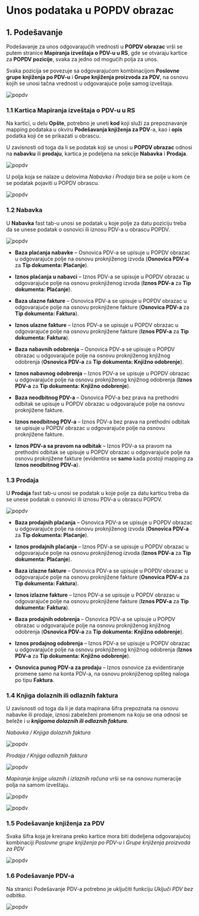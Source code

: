 # Unos podataka u POPDV obrazac

## **1. Podešavanje**

Podešavanje za unos odgovarajućih vrednosti u **POPDV obrazac** vrši se putem stranice **Mapiranja izveštaja o PDV-u u RS**, gde se otvaraju kartice za **POPDV pozicije**, svaka za jedno od mogućih polja za unos. 

Svaka pozicija se povezuje sa odgovarajućom kombinacijom **Poslovne grupe knjiženja po PDV-u** i **Grupe knjiženja proizvoda za PDV**, na osnovu kojih se unosi tačna vrednost u odgovarajuće polje samog izveštaja.

![popdv](../assets/POPDV/popdv1.png)

### **1.1 Kartica Mapiranja izveštaja o PDV-u u RS**

Na kartici, u delu **Opšte**, potrebno je uneti **kod** koji služi za prepoznavanje mapping podataka u okviru **Podešavanja knjiženja za PDV**-a, kao i **opis** podatka koji će se prikazati u obrascu.

U zavisnosti od toga da li se podatak koji se unosi u **POPDV obrazac** odnosi na **nabavku** ili **prodaju**, kartica je podeljena na sekcije **Nabavka** i **Prodaja**.

![popdv](../assets/POPDV/popdv2.png)

U polja koja se nalaze u delovima *Nabavka i Prodaja* bira se polje u kom će se podatak pojaviti u POPDV obrascu.

![popdv](../assets/POPDV/popdv3.png)

### **1.2 Nabavka**

U **Nabavka** fast tab-u unosi se podatak u koje polje za datu poziciju treba da se unese podatak o osnovici ili iznosu PDV-a u obrascu POPDV.  

![popdv](../assets/POPDV/popdv4.png)

- **Baza plaćanja nabavke** – Osnovica PDV-a se upisuje u POPDV obrazac u odgovarajuće polje na osnovu proknjiženog izvoda (**Osnovica PDV-a** za **Tip dokumenta: Plaćanje**).

- **Iznos plaćanja u nabavci** – Iznos PDV-a se upisuje u POPDV obrazac u odgovarajuće polje na osnovu proknjiženog izvoda (**Iznos PDV-a** za **Tip dokumenta: Plaćanje**).

- **Baza ulazne fakture** – Osnovica PDV-a se upisuje u POPDV obrazac u odgovarajuće polje na osnovu proknjižene fakture (**Osnovica PDV-a** za **Tip dokumenta: Faktura**).

- **Iznos ulazne fakture** – Iznos PDV-a se upisuje u POPDV obrazac u odgovarajuće polje na osnovu proknjižene fakture (**Iznos PDV-a** za **Tip dokumenta: Faktura**).

- **Baza nabavnih odobrenja** – Osnovica PDV-a se upisuje u POPDV obrazac u odgovarajuće polje na osnovu proknjiženog knjižnog odobrenja (**Osnovica PDV-a** za **Tip dokumenta: Knjižno odobrenje**).

- **Iznos nabavnog odobrenja** – Iznos PDV-a se upisuje u POPDV obrazac u odgovarajuće polje na osnovu proknjiženog knjižnog odobrenja (**Iznos PDV-a** za **Tip dokumenta: Knjižno odobrenje**).

- **Baza neodbitnog PDV-a** – Osnovica PDV-a bez prava na prethodni odbitak se upisuje u POPDV obrazac u odgovarajuće polje na osnovu proknjižene fakture.

- **Iznos neodbitnog PDV-a** – Iznos PDV-a bez prava na prethodni odbitak se upisuje u POPDV obrazac u odgovarajuće polje na osnovu proknjižene fakture.

- **Iznos PDV-a sa pravom na odbitak** – Iznos PDV-a sa pravom na prethodni odbitak se upisuje u POPDV obrazac u odgovarajuće polje na osnovu proknjižene fakture (evidentira se **samo** kada postoji mapping za **Iznos neodbitnog PDV-a**).

### **1.3 Prodaja**

U **Prodaja** fast tab-u unosi se podatak u koje polje za datu karticu treba da se unese podatak o osnovici ili iznosu PDV-a u obrascu POPDV. 

![popdv](../assets/POPDV/popdv5.png)

- **Baza prodajnih plaćanja** – Osnovica PDV-a se upisuje u POPDV obrazac u odgovarajuće polje na osnovu proknjiženog izvoda (**Osnovica PDV-a** za **Tip dokumenta: Plaćanje**).

- **Iznos prodajnih plaćanja** – Iznos PDV-a se upisuje u POPDV obrazac u odgovarajuće polje na osnovu proknjiženog izvoda (**Iznos PDV-a** za **Tip dokumenta: Plaćanje**).

- **Baza izlazne fakture** – Osnovica PDV-a se upisuje u POPDV obrazac u odgovarajuće polje na osnovu proknjižene fakture (**Osnovica PDV-a** za **Tip dokumenta: Faktura**).

- **Iznos izlazne fakture** – Iznos PDV-a se upisuje u POPDV obrazac u odgovarajuće polje na osnovu proknjižene fakture (**Iznos PDV-a** za **Tip dokumenta: Faktura**).

- **Baza prodajnih odobrenja** – Osnovica PDV-a se upisuje u POPDV obrazac u odgovarajuće polje na osnovu proknjiženog knjižnog odobrenja (**Osnovica PDV-a** za **Tip dokumenta: Knjižno odobrenje**).

- **Iznos prodajnog odobrenja** – Iznos PDV-a se upisuje u POPDV obrazac u odgovarajuće polje na osnovu proknjiženog knjižnog odobrenja (**Iznos PDV-a** za **Tip dokumenta: Knjižno odobrenje**).

- **Osnovica punog PDV-a za prodaju** – Iznos osnovice za evidentiranje promene samo na konta PDV-a, na osnovu proknjiženog opšteg naloga po tipu **Faktura**.

### **1.4 Knjiga dolaznih ili odlaznih faktura**

U zavisnosti od toga da li je data mapirana šifra prepoznata na osnovu nabavke ili prodaje, iznosi zabeleženi promenom na koju se ona odnosi se beleže i u ***knjigama dolaznih ili odlaznih faktura***.

*Nabavka / Knjiga dolaznih faktura*

![popdv](../assets/POPDV/popdv6.png)

*Prodaja / Knjiga odlaznih faktura*

![popdv](../assets/POPDV/popdv7.png)

*Mapiranje knjige ulaznih i izlaznih računa* vrši se na osnovu numeracije polja na samom izveštaju.

![popdv](../assets/POPDV/popdv8.png)

![popdv](../assets/POPDV/popdv9.png)

### **1.5 Podešavanje knjiženja za PDV**

Svaka šifra koja je kreirana preko kartice mora biti dodeljena odgovarajućoj kombinaciji *Poslovne grupe knjiženja po PDV-u* i *Grupe knjiženja proizvoda za PDV*

![popdv](../assets/POPDV/popdv10.png)

### **1.6 Podešavanje PDV-a**

Na stranici Podešavanje PDV-a potrebno je uključiti funkciju *Uključi PDV bez odbitka*.

![popdv](../assets/POPDV/popdv11.png)